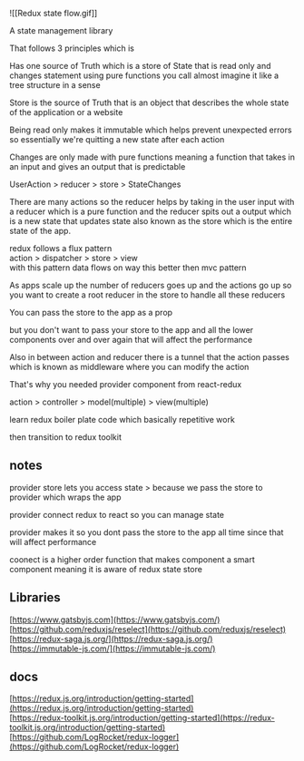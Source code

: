 ![[Redux state flow.gif]]

A state management library  
  
That follows 3 principles which is  
  
Has one source of Truth which is a store of State that is read only and changes statement using pure functions you call almost imagine it like a tree structure in a sense  
  
Store is the source of Truth that is an object that describes the whole state of the application or a website  
  
  
Being read only makes it immutable which helps prevent unexpected errors so essentially we're quitting a new state after each action  
  
Changes are only made with pure functions meaning a function that takes in an input and gives an output that is predictable  
  
UserAction > reducer > store > StateChanges  
  
There are many actions so the reducer helps by taking in the user input with a reducer which is a pure function and the reducer spits out a output which is a new state that updates state also known as the store which is the entire state of the app.  
  
redux follows a flux pattern  
action > dispatcher > store > view  
with this pattern data flows on way this better then mvc pattern  
  
As apps scale up the number of reducers goes up and the actions go up so you want to create a root reducer in the store to handle all these reducers  
  
You can pass the store to the app as a prop  
  
but you don't want to pass your store to the app and all the lower components over and over again that will affect the performance  
  
Also in between action and reducer there is a tunnel that the action passes which is known as middleware where you can modify the action  
  
That's why you needed provider component from react-redux  
  
action > controller > model(multiple) > view(multiple)  
  
  
learn redux boiler plate code which basically repetitive work  
  
then transition to redux toolkit  
  
notes  
-------  
provider store lets you access state > because we pass the store to provider which wraps the app  
  
provider connect redux to react so you can manage state  
  
provider makes it so you dont pass the store to the app all time since that will affect performance  
  
coonect is a higher order function that makes component a smart component meaning it is aware of redux state store  
  
  
  
Libraries  
-----------  
[https://www.gatsbyjs.com](https://www.gatsbyjs.com/)  
[https://github.com/reduxjs/reselect](https://github.com/reduxjs/reselect)  
[https://redux-saga.js.org/](https://redux-saga.js.org/)  
[https://immutable-js.com/](https://immutable-js.com/)  
  
docs  
------  
[https://redux.js.org/introduction/getting-started](https://redux.js.org/introduction/getting-started)  
[https://redux-toolkit.js.org/introduction/getting-started](https://redux-toolkit.js.org/introduction/getting-started)  
[https://github.com/LogRocket/redux-logger](https://github.com/LogRocket/redux-logger)


